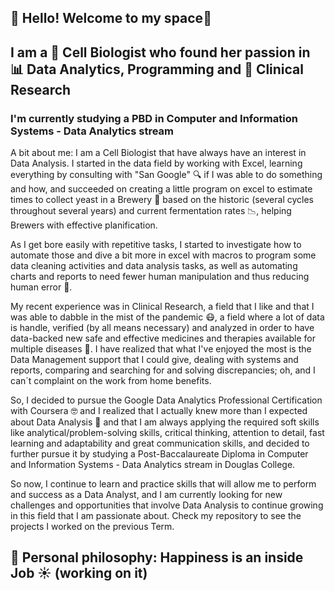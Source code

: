 ## 👋 Hello! Welcome to my space👋
## I am a 🥼 Cell Biologist who found her passion in 📊 Data Analytics, Programming and 💊 Clinical Research
### I'm currently studying a PBD in Computer and Information Systems - Data Analytics stream

A bit about me:
I am a Cell Biologist that have always have an interest in Data Analysis. I started in the data field by working with Excel, learning everything by consulting with "San Google" 🔍 if I was able to do something and how, and succeeded on creating a little program on excel to estimate times to collect yeast in a Brewery 🍺 based on the historic (several cycles throughout several years) and current fermentation rates 📉, helping Brewers with effective planification.

As I get bore easily with repetitive tasks, I started to investigate how to automate those and dive a bit more in excel with macros to program some data cleaning activities and data analysis tasks, as well as automating charts and reports to need fewer human manipulation and thus reducing human error 🤖. 

My recent experience was in Clinical Research, a field that I like and that I was able to dabble in the mist of the pandemic 😷, a field where a lot of data is handle, verified (by all means necessary) and analyzed in order to have data-backed new safe and effective medicines and therapies available for multiple diseases 💉. I have realized that what I've enjoyed the most is the Data Management support that I could give, dealing with systems and reports, comparing and searching for and solving discrepancies; oh, and I can´t complaint on the work from home benefits.

So, I decided to pursue the Google Data Analytics Professional Certification with Coursera 🤓 and I realized that I actually knew more than I expected about Data Analysis 🤯 and that I am always applying the required soft skills like analytical/problem-solving skills, critical thinking, attention to detail, fast learning and adaptability and great communication skills, and decided to further pursue it by studying a Post-Baccalaureate Diploma in Computer and Information Systems - Data Analytics stream in Douglas College. 

So now, I continue to learn and practice skills that will allow me to perform and success as a Data Analyst, and I am currently looking for new challenges and opportunities that involve Data Analysis to continue growing in this field that I am passionate about. Check my repository to see the projects I worked on the previous Term.

## 🧐 Personal philosophy: Happiness is an inside Job ☀️ (working on it) 
